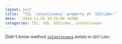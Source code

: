 ```yaml
---
layout: post
title:  "TIL `isContinuous` property of `UISlider`"
date:   2019-11-26 19:26:00 +0200
categories: TIL, iOS, UISlider, isContinuous
---
```

Didn't know method [`isContinuous`](https://developer.apple.com/documentation/uikit/uislider/1621340-iscontinuous) exists in `UISlider`.
